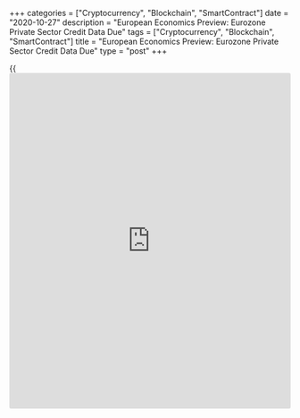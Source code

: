 +++
categories = ["Cryptocurrency", "Blockchain", "SmartContract"]
date = "2020-10-27"
description = "European Economics Preview: Eurozone Private Sector Credit Data Due"
tags = ["Cryptocurrency", "Blockchain", "SmartContract"]
title = "European Economics Preview: Eurozone Private Sector Credit Data Due"
type = "post"
+++

{{<iframe id="large-banner" src="https://www.bounty.group/#slide=14.0" width="100%" height="600" scrolling="no" style="border: 0px solid rgb(216, 221, 230); border-radius: 3px;">}}

Private sector credit data from euro area is due on Tuesday, headlining
a light day for the European economic [news](https://www.letsplayfx.com/blog/forex-news-website/).

At 2.00 am ET, Statistics Finland releases consumer confidence survey
results for October.

At 3.45 am ET, France PPI for September is due. Prices had gained 0.1
percent on month in August.

At 4.00 am ET, Spain's unemployment data for the third quarter is due.
The jobless rate is forecast to rise to 15.9 percent in the third
quarter from 15.33 percent in the second quarter.

Half an hour later, Statistics Sweden releases foreign trade and
household lending data.

At 5.00 am ET, Eurozone money supply data is due. M3 growth is forecast
to rise to 9.6 percent in September from 9.5 percent in August.

At 7.00 am ET, the Confederation of British Industry publishes
Distributive Trades survey data for October. The retail sales balance is
forecast to fall to 1 percent from 11 percent in September.

For comments and feedback [contact](https://www.playgroundfx.com/contact/): editorial@rtt[news](https://www.letsplayfx.com/blog/forex-news-website/).com

[Economic News][1]

 **What parts of the world are seeing the best (and worst) economic
performances lately? Click[here][2] to check out our [Econ Scorecard][2]
and find out! See up-to-the-moment [ranking](https://www.playgroundfx.com/blog/crypto-exchange-ranking/)s for the best and worst
performers in [GDP][3], [unemployment rate][4], [inflation][2] and much
more.**

   1. www.rtt[news](https://www.letsplayfx.com/blog/forex-news-website/).com/Content/EconomicNews.aspx
   2. www.rtt[news](https://www.letsplayfx.com/blog/forex-news-website/).com/economic-scorecard/world-rank/CPI/highest-performance.aspx
   3. www.rtt[news](https://www.letsplayfx.com/blog/forex-news-website/).com/economic-scorecard/world-rank/GDP/highest-performance.aspx
   4. www.rtt[news](https://www.letsplayfx.com/blog/forex-news-website/).com/economic-scorecard/world-rank/unemployment-rate/lowest-performance.aspx